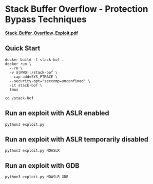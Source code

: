 # Stack Buffer Overflow - Protection Bypass Techniques

**[Stack_Buffer_Overflow_Exploit.pdf](Stack_Buffer_Overflow_Exploit.pdf)**


## Quick Start

```
docker build -t stack-bof .
docker run \
  --rm \
  -v $(PWD):/stack-bof \
  --cap-add=SYS_PTRACE \
  --security-opt="seccomp=unconfined" \
  -it stack-bof \
  tmux
```

```
cd /stack-bof
```


## Run an exploit with ASLR enabled

```
python3 exploit.py
```


## Run an exploit with ASLR temporarily disabled

```
python3 exploit.py NOASLR
```


## Run an exploit with GDB

```
python3 exploit.py NOASLR GDB
```
